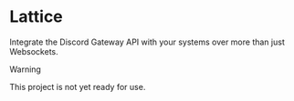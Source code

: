 # Lattice

Integrate the Discord Gateway API with your systems over more than just Websockets.

> [!WARNING]
> This project is not yet ready for use.
